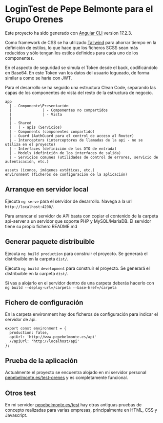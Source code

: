 # LoginTest de Pepe Belmonte para el Grupo Orenes

Este proyecto ha sido generado con  [Angular CLI](https://github.com/angular/angular-cli) version 17.2.3.

Como framework de CSS se ha utilizado [Tailwind](https://tailwindcss.com/) para ahorrar tiempo en la definición de estilos, lo que hace que los ficheros SCSS sean más reducidos y sólo tengan los estilos definidos para cada uno de los componentes.

En el aspecto de seguridad se simula el Token desde el back, codificándolo en Base64. En este Token van los datos del usuario logueado, de forma similar a como se haría con JWT.

Para el desarrollo se ha seguido una estructura Clean Code, separando las capas de los componentes de vista del resto de la estructura de negocio.

```
app 
  | - Componente\Presentación 
  |              | - Componentes no compartidos
  |              | - Vista
  |
  | - Shared
  |   | - apis (Servicios)
  | - Components (componentes compartido)
  | - Guard (AuthGuard para el control de acceso al Router)
  | - Interceptors (interceptores de llamadas de la api - no se utiliza en el proyecto)
  | - Interfaces (definición de los DTO de entrada)
  | - Models (definición de los interfaces de salida)
  | - Servicios comunes (utilidades de control de errores, servicio de autenticación, etc.)

assets (iconos, imágenes estáticas, etc.)
environment (ficheros de configuración de la aplicación)

```



## Arranque en servidor local

Ejecuta `ng serve` para el servidor de desarrollo. Navega a la url `http://localhost:4200/`.

Para arrancar el servidor de API basta con copiar el contenido de la carpeta api-server a un servidor que soporte PHP y MySQL/MariaDB. El servidor tiene su propio fichero README.md

## Generar paquete distribuible

Ejecuta `ng build production` para construir el proyecto. Se generará el distribuible en la carpeta `dist/`.

Ejecuta `ng build development` para construir el proyecto. Se generará el distribuible en la carpeta `dist/`.

Si vas a alojarlo en el servidor dentro de una carpeta deberás hacerlo con `ng build --deploy-url=/carpeta --base-href=/carpeta `

## Fichero de configuración

En la carpeta environment hay dos ficheros de configuración para indicar el servidor de api.
```
export const environment = {
  production: false,
  apiUrl: 'http://www.pepebelmonte.es/api'
  //apiUrl: 'http://localhost/api'
};
```

## Prueba de la aplicación

Actualmente el proyecto se encuentra alojado en mi servidor personal [pepebelmonte.es/test-orenes](http://www.pepebelmonte.es/test-orenes) y es completamente funcional.

## Otros test
En mi servidor [pepebelmonte.es/test](http://www.pepebelmonte.es/test) hay otras antiguas pruebas de concepto realizadas para varias empresas, principalmente en HTML, CSS y Javascript.

